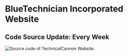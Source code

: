 # BlueTechnician Incorporated Website
## Code Source Update: Every Week
![Source code of TechnicalCannon Website.]()

